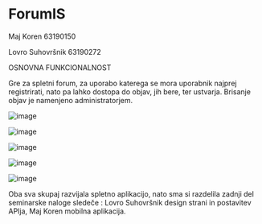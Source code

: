 # ForumIS

Maj Koren 63190150
  
Lovro Suhovršnik 63190272

OSNOVNA FUNKCIONALNOST

Gre za spletni forum, za uporabo katerega se mora uporabnik najprej registrirati, nato pa lahko dostopa do objav, jih bere, ter ustvarja. 
Brisanje objav je namenjeno administratorjem.

![image](https://user-images.githubusercontent.com/43537377/149490727-cd66d498-8049-4669-b02a-cb71d5537192.png)

![image](https://user-images.githubusercontent.com/43537377/149490776-3f194c9b-15ee-4eb6-af40-3dd8dd7da84b.png)

![image](https://user-images.githubusercontent.com/43537377/149490825-be1741e9-d275-4376-8c10-52da71c9e14c.png)

![image](https://user-images.githubusercontent.com/43537377/149490911-d6ab9741-f6b8-4dbe-91cb-a1340250c1bf.png)

![image](https://user-images.githubusercontent.com/43537377/149490971-1f9ae794-3135-405a-946e-51e53efbfbdd.png)


Oba sva skupaj razvijala spletno aplikacijo, nato sma si razdelila zadnji del seminarske naloge sledeče : Lovro Suhovršnik design strani in postavitev APIja, Maj Koren mobilna aplikacija.
